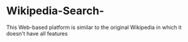 # Wikipedia-Search-
This Web-based platform is similar to the original Wikipedia in which it doesn't have all features

